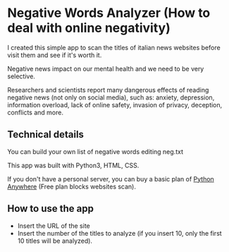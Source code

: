 # Negative Words Analyzer (How to deal with online negativity)

I created this simple app to scan the titles of italian news websites before visit them and see if it's worth it.

Negative news impact on our mental health and we need to be very selective.

Researchers and scientists report many dangerous effects of reading negative news (not only on social media), such as: anxiety, depression, information overload, lack of online safety, invasion of privacy, deception, conflicts and more.

<h2>Technical details</h2>

You can build your own list of negative words editing neg.txt

This app was built with Python3, HTML, CSS.

If you don't have a personal server, you can buy a basic plan of <a href="https://www.pythonanywhere.com">Python Anywhere</a> (Free plan blocks websites scan).

<h2> How to use the app</h2>

- Insert the URL of the site
- Insert the number of the titles to analyze (if you insert 10, only the first 10 titles will be analyzed).


